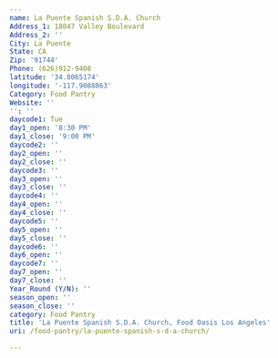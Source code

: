 ```yaml
---
name: La Puente Spanish S.D.A. Church
Address_1: 18047 Valley Boulevard
Address_2: ''
City: La Puente
State: CA
Zip: '91744'
Phone: (626)912-9408
latitude: '34.0065174'
longitude: '-117.9088863'
Category: Food Pantry
Website: ''
'': ''
daycode1: Tue
day1_open: '8:30 PM'
day1_close: '9:00 PM'
daycode2: ''
day2_open: ''
day2_close: ''
daycode3: ''
day3_open: ''
day3_close: ''
daycode4: ''
day4_open: ''
day4_close: ''
daycode5: ''
day5_open: ''
day5_close: ''
daycode6: ''
day6_open: ''
daycode7: ''
day7_open: ''
day7_close: ''
Year_Round (Y/N): ''
season_open: ''
season_close: ''
category: Food Pantry
title: 'La Puente Spanish S.D.A. Church, Food Oasis Los Angeles'
uri: /food-pantry/la-puente-spanish-s-d-a-church/

---
```

